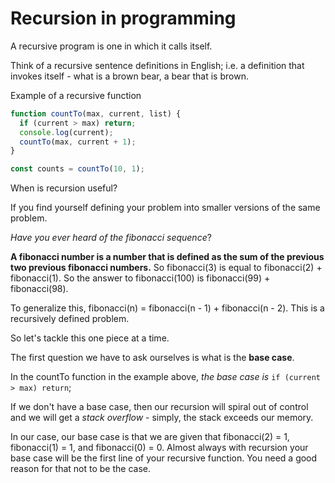 # Recursion in programming

A recursive program is one in which it calls itself.

Think of a recursive sentence definitions in English; i.e. a definition that invokes itself - what is a brown bear, a bear that is brown.

Example of a recursive function

```js
function countTo(max, current, list) {
  if (current > max) return;
  console.log(current);
  countTo(max, current + 1);
}

const counts = countTo(10, 1);
```

When is recursion useful?

If you find yourself defining your problem into smaller versions of the same problem.

_Have you ever heard of the fibonacci sequence_?

**A fibonacci number is a number that is defined as the sum of the previous two previous fibonacci numbers.** So fibonacci(3) is equal to fibonacci(2) + fibonacci(1). So the answer to fibonacci(100) is fibonacci(99) + fibonacci(98).

To generalize this, fibonacci(n) = fibonacci(n - 1) + fibonacci(n - 2). This is a recursively defined problem.

So let's tackle this one piece at a time.

The first question we have to ask ourselves is what is the **base case**.

In the countTo function in the example above, _the base case is_ `if (current > max) return`;

If we don't have a base case, then our recursion will spiral out of control and we will get a _stack overflow_ - simply, the stack exceeds our memory.

In our case, our base case is that we are given that fibonacci(2) = 1, fibonacci(1) = 1, and fibonacci(0) = 0. Almost always with recursion your base case will be the first line of your recursive function. You need a good reason for that not to be the case.
